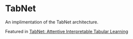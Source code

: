 # TabNet
An implimentation of the TabNet architecture.

Featured in <a href='https://arxiv.org/abs/1908.07442'>TabNet: Attentive Interpretable Tabular Learning</a>
